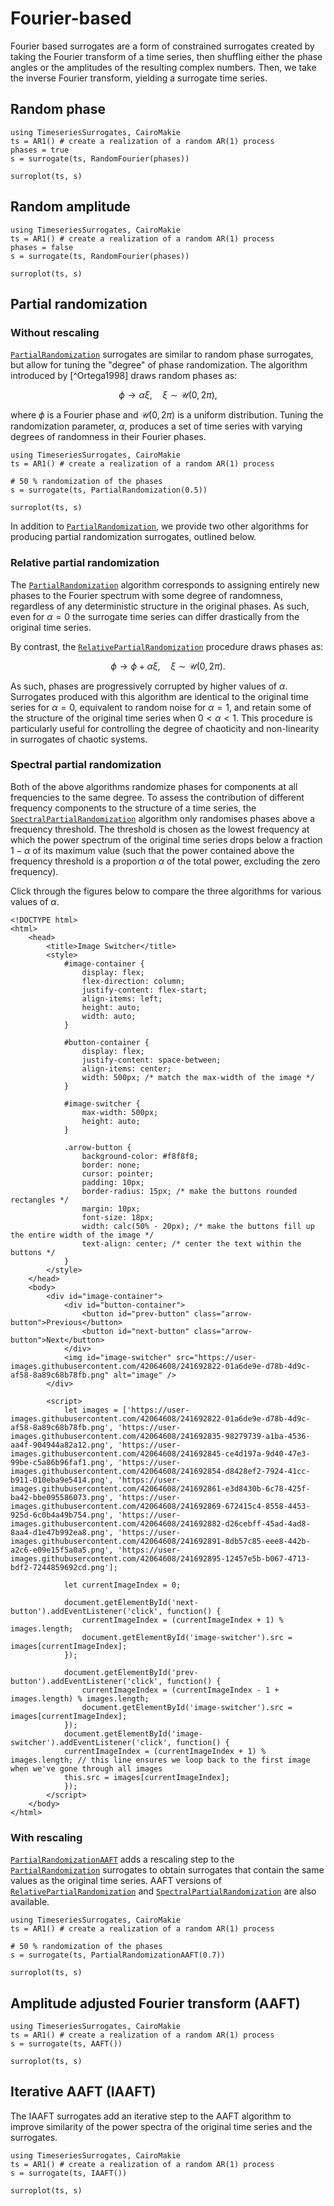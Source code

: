# Fourier-based

Fourier based surrogates are a form of constrained surrogates created by taking the Fourier
transform of a time series, then shuffling either the phase angles or the amplitudes of the resulting complex numbers. Then, we take the inverse Fourier transform, yielding a surrogate time series.

## Random phase

```@example MAIN
using TimeseriesSurrogates, CairoMakie
ts = AR1() # create a realization of a random AR(1) process
phases = true
s = surrogate(ts, RandomFourier(phases))

surroplot(ts, s)
```

## Random amplitude

```@example MAIN
using TimeseriesSurrogates, CairoMakie
ts = AR1() # create a realization of a random AR(1) process
phases = false
s = surrogate(ts, RandomFourier(phases))

surroplot(ts, s)
```


 ## Partial randomization

 ### Without rescaling

 [`PartialRandomization`](@ref) surrogates are similar to random phase surrogates,
 but allow for tuning the "degree" of phase randomization. The algorithm introduced by [^Ortega1998] draws random phases as:

 $$ \phi \to \alpha \xi , \quad \xi \sim \mathcal{U}(0, 2\pi),$$

 where $\phi$ is a Fourier phase and $\mathcal{U}(0, 2\pi)$ is a uniform distribution.
Tuning the randomization parameter, $\alpha$, produces a set of time series with varying degrees of randomness in their Fourier phases. 

```@example MAIN
using TimeseriesSurrogates, CairoMakie
ts = AR1() # create a realization of a random AR(1) process

# 50 % randomization of the phases
s = surrogate(ts, PartialRandomization(0.5))

surroplot(ts, s)
```

In addition to [`PartialRandomization`](@ref), we provide two other algorithms for producing partial randomization surrogates, outlined below.

### Relative partial randomization

The [`PartialRandomization`](@ref) algorithm corresponds to assigning entirely new phases to the Fourier spectrum with some degree of randomness, regardless of any deterministic structure in the original phases. As such, even for $\alpha = 0$ the surrogate time series can differ drastically from the original time series.

By contrast, the [`RelativePartialRandomization`](@ref) procedure draws phases as:

$$ \phi \to \phi + \alpha \xi , \quad \xi \sim \mathcal{U}(0, 2\pi).$$

As such, phases are progressively corrupted by higher values of $\alpha$.
Surrogates produced with this algorithm are identical to the original time series for $\alpha = 0$, equivalent to random noise for $\alpha = 1$, and retain some of the structure of the original time series when $0 < \alpha < 1$. This procedure is particularly useful for controlling the degree of chaoticity and non-linearity in surrogates of chaotic systems.

### Spectral partial randomization

Both of the above algorithms randomize phases for components at all frequencies to the same degree.
To assess the contribution of different frequency components to the structure of a time series, the [`SpectralPartialRandomization`](@ref) algorithm only randomises phases above a frequency threshold.
The threshold is chosen as the lowest frequency at which the power spectrum of the original time series drops below a fraction $1-\alpha$ of its maximum value (such that the power contained above the frequency threshold is a proportion $\alpha$ of the total power, excluding the zero frequency).

Click through the figures below to compare the three algorithms for various values of $\alpha$.

```@raw html
<!DOCTYPE html>
<html>
    <head>
        <title>Image Switcher</title>
        <style>
            #image-container {
                display: flex;
                flex-direction: column;
                justify-content: flex-start;
                align-items: left;
                height: auto;
                width: auto;
            }

            #button-container {
                display: flex;
                justify-content: space-between;
                align-items: center;
                width: 500px; /* match the max-width of the image */
            }

            #image-switcher {
                max-width: 500px;
                height: auto;
            }

            .arrow-button {
                background-color: #f8f8f8;
                border: none;
                cursor: pointer;
                padding: 10px;
                border-radius: 15px; /* make the buttons rounded rectangles */
                margin: 10px;
                font-size: 18px;
                width: calc(50% - 20px); /* make the buttons fill up the entire width of the image */
                text-align: center; /* center the text within the buttons */
            }
        </style>
    </head>
    <body>
        <div id="image-container">
            <div id="button-container">
                <button id="prev-button" class="arrow-button">Previous</button>
                <button id="next-button" class="arrow-button">Next</button>
            </div>
            <img id="image-switcher" src="https://user-images.githubusercontent.com/42064608/241692822-01a6de9e-d78b-4d9c-af58-8a89c68b78fb.png" alt="image" />
        </div>

        <script>
            let images = ['https://user-images.githubusercontent.com/42064608/241692822-01a6de9e-d78b-4d9c-af58-8a89c68b78fb.png', 'https://user-images.githubusercontent.com/42064608/241692835-98279739-a1ba-4536-aa4f-904944a82a12.png', 'https://user-images.githubusercontent.com/42064608/241692845-ce4d197a-9d40-47e3-99be-c5a86b96faf1.png', 'https://user-images.githubusercontent.com/42064608/241692854-d8428ef2-7924-41cc-b911-010eba9e5414.png', 'https://user-images.githubusercontent.com/42064608/241692861-e3d8430b-6c78-425f-ba42-bbe095586073.png', 'https://user-images.githubusercontent.com/42064608/241692869-672415c4-8558-4453-925d-6c0b4a49b754.png', 'https://user-images.githubusercontent.com/42064608/241692882-d26cebff-45ad-4ad8-8aa4-d1e47b992ea8.png', 'https://user-images.githubusercontent.com/42064608/241692891-8db57c85-eee8-442b-a2c6-e09e15f5a0a5.png', 'https://user-images.githubusercontent.com/42064608/241692895-12457e5b-b067-4713-bdf2-7244859692cd.png'];

            let currentImageIndex = 0;

            document.getElementById('next-button').addEventListener('click', function() {
                currentImageIndex = (currentImageIndex + 1) % images.length;
                document.getElementById('image-switcher').src = images[currentImageIndex];
            });

            document.getElementById('prev-button').addEventListener('click', function() {
                currentImageIndex = (currentImageIndex - 1 + images.length) % images.length;
                document.getElementById('image-switcher').src = images[currentImageIndex];
            });
            document.getElementById('image-switcher').addEventListener('click', function() {
            currentImageIndex = (currentImageIndex + 1) % images.length; // this line ensures we loop back to the first image when we've gone through all images
            this.src = images[currentImageIndex];
            });
        </script>
    </body>
</html>
```

### With rescaling

[`PartialRandomizationAAFT`](@ref) adds a rescaling step to the [`PartialRandomization`](@ref) surrogates to obtain surrogates that contain the same values as the original time series. AAFT versions of [`RelativePartialRandomization`](@ref) and [`SpectralPartialRandomization`](@ref) are also available.

```@example MAIN
using TimeseriesSurrogates, CairoMakie
ts = AR1() # create a realization of a random AR(1) process

# 50 % randomization of the phases
s = surrogate(ts, PartialRandomizationAAFT(0.7))

surroplot(ts, s)
```
## Amplitude adjusted Fourier transform (AAFT)


```@example MAIN
using TimeseriesSurrogates, CairoMakie
ts = AR1() # create a realization of a random AR(1) process
s = surrogate(ts, AAFT())

surroplot(ts, s)
```

## Iterative AAFT (IAAFT)

The IAAFT surrogates add an iterative step to the AAFT algorithm to improve similarity
of the power spectra of the original time series and the surrogates.

```@example MAIN
using TimeseriesSurrogates, CairoMakie
ts = AR1() # create a realization of a random AR(1) process
s = surrogate(ts, IAAFT())

surroplot(ts, s)
```
